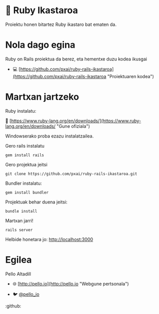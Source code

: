 # 💎 Ruby Ikastaroa
Proiektu honen bitartez Ruby ikastaro bat ematen da.

# Nola dago egina
Ruby on Rails proiektua da berez, eta hementxe duzu kodea ikusgai
- 💻 [https://github.com/pxai/ruby-rails-ikastaroa](https://github.com/pxai/ruby-rails-ikastaroa "Proiektuaren kodea")

# Martxan jartzeko
Ruby instalatu:

💎 [https://www.ruby-lang.org/en/downloads/](https://www.ruby-lang.org/en/downloads/ "Gune ofiziala") 

Windowserako proba ezazu instalatzailea.

Gero rails instalatu
```
gem install rails
```
Gero projektua jeitsi
```
git clone https://github.com/pxai/ruby-rails-ikastaroa.git
```

Bundler instalatu:
```
gem install bundler
```

Projektuak behar duena jeitsi:
```
bundle install
```

Martxan jarri!
```
rails server
```

Helbide honetara jo:
[http://localhost:3000](http://localhost:3000 "Zerbitzari lokala")

# Egilea
Pello Altadill 
- 🌐 [http://pello.io](http://pello.io "Webgune pertsonala")

- 🐦 [@pello_io](https://twitter.com "Ez naiz twitter zalea...")

:github:
